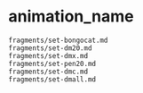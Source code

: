 # animation_name

```{.include}
fragments/set-bongocat.md
fragments/set-dm20.md
fragments/set-dmx.md
fragments/set-pen20.md
fragments/set-dmc.md
fragments/set-dmall.md
```
